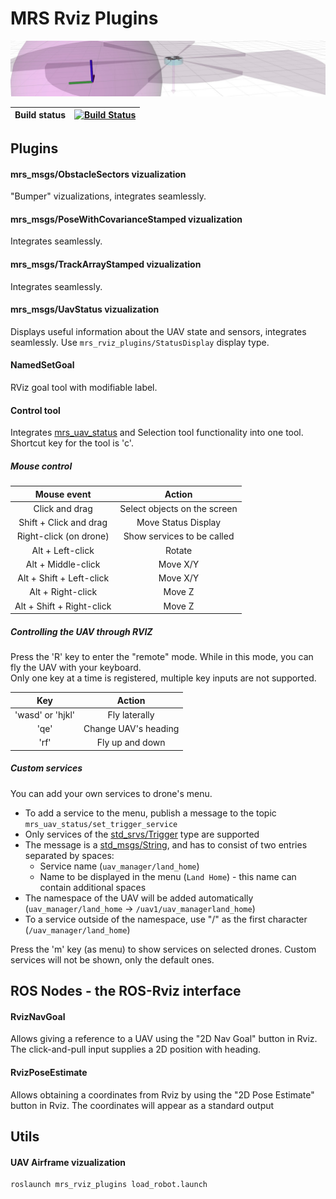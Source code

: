 # MRS Rviz Plugins

![](.fig/thumbnail.jpg)

| Build status | [![Build Status](https://github.com/ctu-mrs/mrs_rviz_plugins/workflows/Noetic/badge.svg)](https://github.com/ctu-mrs/mrs_rviz_plugins/actions) |
|--------------|------------------------------------------------------------------------------------------------------------------------------------------------|

## Plugins

#### mrs_msgs/ObstacleSectors vizualization

"Bumper" vizualizations, integrates seamlessly.

#### mrs_msgs/PoseWithCovarianceStamped vizualization

Integrates seamlessly.

#### mrs_msgs/TrackArrayStamped vizualization

Integrates seamlessly.

#### mrs_msgs/UavStatus vizualization

Displays useful information about the UAV state and sensors, integrates seamlessly.
Use `mrs_rviz_plugins/StatusDisplay` display type.

#### NamedSetGoal

RViz goal tool with modifiable label.

#### Control tool

Integrates [mrs_uav_status](https://github.com/ctu-mrs/mrs_uav_status/tree/master) and Selection tool functionality into one tool.  
Shortcut key for the tool is 'c'.

##### Mouse control

|        Mouse event        |            Action            |
|:-------------------------:|:----------------------------:|
|       Click and drag      | Select objects on the screen |
|   Shift + Click and drag  |      Move Status Display     |
|   Right-click (on drone)  |  Show services to be called  |
|      Alt + Left-click     |            Rotate            |
|     Alt + Middle-click    |           Move X/Y           |
|  Alt + Shift + Left-click |           Move X/Y           |
|     Alt + Right-click     |            Move Z            |
| Alt + Shift + Right-click |            Move Z            |  

##### Controlling the UAV through RVIZ  

Press the 'R' key to enter the "remote" mode. While in this mode, you can fly the UAV with your keyboard.  
Only one key at a time is registered, multiple key inputs are not supported.

|        Key       |        Action        |
|:----------------:|:--------------------:|
| 'wasd' or 'hjkl' |     Fly laterally    |
|       'qe'       | Change UAV's heading |
|       'rf'       |    Fly up and down   |

##### Custom services

You can add your own services to drone's menu.
 * To add a service to the menu, publish a message to the topic ```mrs_uav_status/set_trigger_service```
 * Only services of the [std_srvs/Trigger](http://docs.ros.org/melodic/api/std_srvs/html/srv/Trigger.html) type are supported
 * The message is a [std_msgs/String](http://docs.ros.org/melodic/api/std_msgs/html/msg/String.html), and has to consist of two entries separated by spaces:
   * Service name (```uav_manager/land_home```)
   * Name to be displayed in the menu (```Land Home```) - this name can contain additional spaces
 * The namespace of the UAV will be added automatically (```uav_manager/land_home``` -> ```/uav1/uav_managerland_home```)
 * To a service outside of the namespace, use "/" as the first character (```/uav_manager/land_home```)

Press the 'm' key (as menu) to show services on selected drones. Custom services will not be shown, only the default ones.

## ROS Nodes - the ROS-Rviz interface

#### RvizNavGoal

Allows giving a reference to a UAV using the "2D Nav Goal" button in Rviz.
The click-and-pull input supplies a 2D position with heading.

#### RvizPoseEstimate

Allows obtaining a coordinates from Rviz by using the "2D Pose Estimate" button in Rviz.
The coordinates will appear as a standard output

## Utils

#### UAV Airframe vizualization

```bash
roslaunch mrs_rviz_plugins load_robot.launch
```
